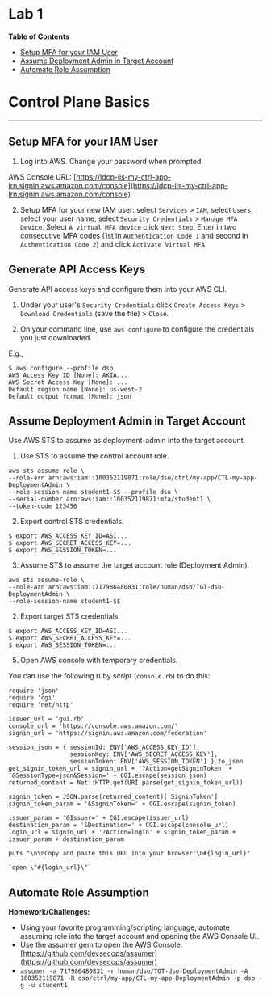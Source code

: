 # Lab 1

**Table of Contents**

- [Setup MFA for your IAM User](##setup-mfa-for-your-iam-user)
- [Assume Deployment Admin in Target Account](##assume-deployment-admin-in-target-account)
- [Automate Role Assumption](##automate-role-assumption)

# Control Plane Basics

---

## Setup MFA for your IAM User

1. Log into AWS. Change your password when prompted.

 AWS Console URL: [https://ldcp-iis-my-ctrl-app-lrn.signin.aws.amazon.com/console](https://ldcp-iis-my-ctrl-app-lrn.signin.aws.amazon.com/console)

2. Setup MFA for your new IAM user: select `Services` > `IAM`, select `Users`, select your user name, select `Security Credentials` > `Manage MFA Device`. Select `A virtual MFA device` click `Next Step`. Enter in two consecutive MFA codes (1st in `Authentication Code 1` and second in `Authentication Code 2`) and click `Activate Virtual MFA`.

## Generate API Access Keys

Generate API access keys and configure them into your AWS CLI.

1. Under your user's `Security Credentials` click `Create Access Keys` > `Download Credentials` (save the file) > `Close`.

2. On your command line, use `aws configure` to configure the credentials you just downloaded.

 E.g.,
 ```
$ aws configure --profile dso
AWS Access Key ID [None]: AKIA...
AWS Secret Access Key [None]: ...
Default region name [None]: us-west-2
Default output format [None]: json
 ```

## Assume Deployment Admin in Target Account

Use AWS STS to assume as deployment-admin into the target account.

1. Use STS to assume the control account role.

 ```
aws sts assume-role \
--role-arn arn:aws:iam::100352119871:role/dso/ctrl/my-app/CTL-my-app-DeploymentAdmin \
--role-session-name student1-$$ --profile dso \
--serial-number arn:aws:iam::100352119871:mfa/student1 \
--token-code 123456
 ```

2. Export control STS credentials.

 ```
$ export AWS_ACCESS_KEY_ID=ASI...
$ export AWS_SECRET_ACCESS_KEY=...
$ export AWS_SESSION_TOKEN=...
 ```

3. Assume STS to assume the target account role (Deployment Admin).

 ```
aws sts assume-role \
--role-arn arn:aws:iam::717986480831:role/human/dso/TGT-dso-DeploymentAdmin \
--role-session-name student1-$$
 ```

 2. Export target STS credentials.

  ```
 $ export AWS_ACCESS_KEY_ID=ASI...
 $ export AWS_SECRET_ACCESS_KEY=...
 $ export AWS_SESSION_TOKEN=...
  ```

5. Open AWS console with temporary credentials.

 You can use the following ruby script (`console.rb`) to do this:

  ```
  require 'json'
  require 'cgi'
  require 'net/http'

  issuer_url = 'gui.rb'
  console_url = 'https://console.aws.amazon.com/'
  signin_url = 'https://signin.aws.amazon.com/federation'

  session_json = { sessionId: ENV['AWS_ACCESS_KEY_ID'],
                   sessionKey: ENV['AWS_SECRET_ACCESS_KEY'],
                   sessionToken: ENV['AWS_SESSION_TOKEN'] }.to_json
  get_signin_token_url = signin_url + '?Action=getSigninToken' + '&SessionType=json&Session=' + CGI.escape(session_json)
  returned_content = Net::HTTP.get(URI.parse(get_signin_token_url))

  signin_token = JSON.parse(returned_content)['SigninToken']
  signin_token_param = '&SigninToken=' + CGI.escape(signin_token)

  issuer_param = '&Issuer=' + CGI.escape(issuer_url)
  destination_param = '&Destination=' + CGI.escape(console_url)
  login_url = signin_url + '?Action=login' + signin_token_param + issuer_param + destination_param

  puts "\n\nCopy and paste this URL into your browser:\n#{login_url}"

  `open \"#{login_url}\"`

   ```

## Automate Role Assumption

**Homework/Challenges:**

* Using your favorite programming/scripting language, automate assuming role into the target account and opening the AWS Console UI.
* Use the assumer gem to open the AWS Console: [https://github.com/devsecops/assumer](https://github.com/devsecops/assumer)
 * `assumer -a 717986480831 -r human/dso/TGT-dso-DeploymentAdmin -A 100352119871 -R dso/ctrl/my-app/CTL-my-app-DeploymentAdmin -p dso -g -u student1`
